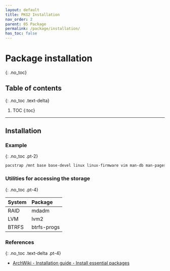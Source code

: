 ```yaml
---
layout: default
title: PKG2 Installation
nav_order: 2
parent: 05 Package
permalink: /package/installation/
has_toc: false
---
```


# Package installation
{: .no_toc}

## Table of contents
{: .no_toc .text-delta}

1. TOC
{:toc}

---

## Installation

### Example
{: .no_toc .pt-2}

```bash
pacstrap /mnt base base-devel linux linux-firmware vim man-db man-pages
```

### Utilities for accessing the storage
{: .no_toc .pt-4}

| System | Package     |
| :----- | :---------- |
| RAID   | mdadm       |
| LVM    | lvm2        |
| BTRFS  | btrfs-progs |

### References
{: .no_toc .text-delta .pt-4}

- [ArchWiki - Installation guide - Install essential packages](https://wiki.archlinux.org/index.php/Installation_guide#Install_essential_packages)

